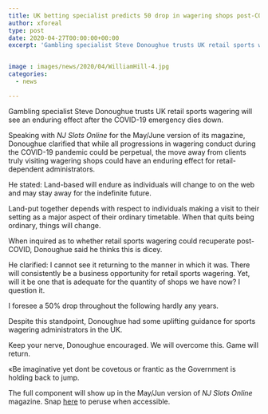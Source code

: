 ```yaml
---
title: UK betting specialist predicts 50 drop in wagering shops post-COVID
author: xforeal 
type: post
date: 2020-04-27T00:00:00+00:00
excerpt: 'Gambling specialist Steve Donoughue trusts UK retail sports wagering will see an enduring effect after the COVID-19 emergency subsides '


image : images/news/2020/04/WilliamHill-4.jpg
categories:
  - news

---
```

Gambling specialist Steve Donoughue trusts UK retail sports wagering will see an enduring effect after the COVID-19 emergency dies down. 

Speaking with _NJ Slots Online_ for the May/June version of its magazine, Donoughue clarified that while all progressions in wagering conduct during the COVID-19 pandemic could be perpetual, the move away from clients truly visiting wagering shops could have an enduring effect for retail-dependent administrators. 

He stated: Land-based will endure as individuals will change to on the web and may stay away for the indefinite future. 

Land-put together depends with respect to individuals making a visit to their setting as a major aspect of their ordinary timetable. When that quits being ordinary, things will change. 

When inquired as to whether retail sports wagering could recuperate post-COVID, Donoughue said he thinks this is dicey. 

He clarified: I cannot see it returning to the manner in which it was. There will consistently be a business opportunity for retail sports wagering. Yet, will it be one that is adequate for the quantity of shops we have now? I question it. 

I foresee a 50&percnt; drop throughout the following hardly any years. 

Despite this standpoint, Donoughue had some uplifting guidance for sports wagering administrators in the UK. 

Keep your nerve, Donoughue encouraged. We will overcome this. Game will return. 

&#171;Be imaginative yet dont be covetous or frantic as the Government is holding back to jump. 

The full component will show up in the May/Jun version of _NJ Slots Online_ magazine. Snap [here][1] to peruse when accessible.

 [1]: #